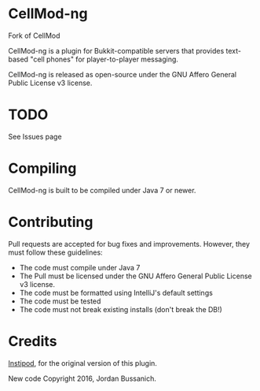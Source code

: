 CellMod-ng
========
Fork of CellMod

CellMod-ng is a plugin for Bukkit-compatible servers that provides text-based "cell phones" for player-to-player messaging.

CellMod-ng is released as open-source under the GNU Affero General Public License v3 license.

TODO
======
See Issues page

Compiling
===========
CellMod-ng is built to be compiled under Java 7 or newer.

Contributing
==============
Pull requests are accepted for bug fixes and improvements.  However, they must follow these guidelines:
- The code must compile under Java 7
- The Pull must be licensed under the GNU Affero General Public License v3 license.
- The code must be formatted using IntelliJ's default settings
- The code must be tested
- The code must not break existing installs (don't break the DB!)

Credits
==============
[Instipod](https://github.com/instipod/CellMod), for the original version of this plugin.

New code Copyright 2016, Jordan Bussanich.
